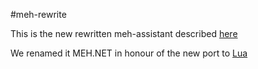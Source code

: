 #meh-rewrite

This is the new rewritten meh-assistant described [here](https://github.com/danielandastro/meh-assistant)

We renamed it MEH.NET in honour of the new port to [Lua](https://github.com/danielandastro/meh-lua)
